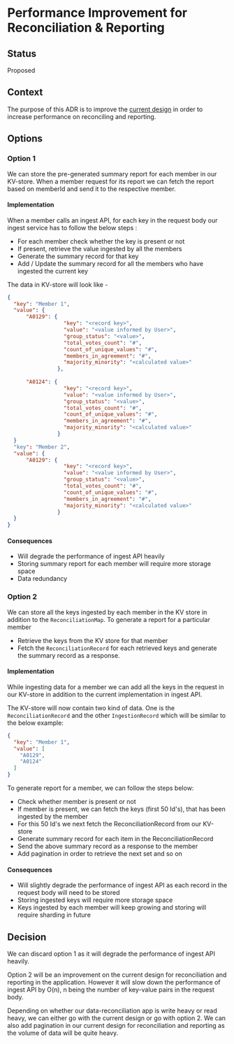 # Performance Improvement for Reconciliation & Reporting

## Status

Proposed

## Context

The purpose of this ADR is to improve the [current design](https://github.com/microsoft/ccf-app-samples/blob/main/data-reconciliation-app/docs/adr/01-data-ingest.md#data-ingest-api) in order to increase performance on reconciling and reporting.

## Options

### Option 1

We can store the pre-generated summary report for each member in our KV-store. When a member request for its report we can fetch the report based on memberId and send it to the respective member.

#### Implementation

When a member calls an ingest API, for each key in the request body our ingest service has to follow the below steps :

- For each member check whether the key is present or not
- If present, retrieve the value ingested by all the members
- Generate the summary record for that key
- Add / Update the summary record for all the members who have ingested the current key

The data in KV-store will look like -

```json
{
  "key": "Member 1",
  "value": {
      "A0129": {
                  "key": "<record key>",
                  "value": "<value informed by User>",
                  "group_status": "<value>",
                  "total_votes_count": "#",                 
                  "count_of_unique_values": "#",            
                  "members_in_agreement": "#",              
                  "majority_minority": "<calculated value>" 
                },
    
      "A0124": {
                  "key": "<record key>",
                  "value": "<value informed by User>",
                  "group_status": "<value>",
                  "total_votes_count": "#",                 
                  "count_of_unique_values": "#",            
                  "members_in_agreement": "#",              
                  "majority_minority": "<calculated value>" 
                } 
  }
  "key": "Member 2",
  "value": {
      "A0129": {
                  "key": "<record key>",
                  "value": "<value informed by User>",
                  "group_status": "<value>",
                  "total_votes_count": "#",                 
                  "count_of_unique_values": "#",            
                  "members_in_agreement": "#",              
                  "majority_minority": "<calculated value>" 
                }
  }
}
```

#### Consequences

- Will degrade the performance of ingest API heavily 
- Storing summary report for each member will require more storage space
- Data redundancy

### Option 2

We can store all the keys ingested by each member in the KV store in addition to the `ReconciliationMap`. To generate a report for a particular member 
 - Retrieve the keys from the KV store for that member
 - Fetch the `ReconciliationRecord` for each retrieved keys and generate the summary record as a    response.

#### Implementation

While ingesting data for a member we can add all the keys in the request in our KV-store in addition to the current implementation in ingest API.

The KV-store will now contain two kind of data. One is the `ReconciliationRecord` and the other `IngestionRecord` which will be similar to the below example:

```json
{
  "key": "Member 1",
  "value": [
    "A0129",
    "A0124"
  ]
}
```

To generate report for a member, we can follow the steps below:

- Check whether member is present or not
- If member is present, we can fetch the keys (first 50 Id's), that has been ingested by the member 
- For this 50 Id's we next fetch the ReconciliationRecord from our KV-store
- Generate summary record for each item in the ReconciliationRecord
- Send the above summary record as a response to the member
- Add pagination in order to retrieve the next set and so on

#### Consequences

- Will slightly degrade the performance of ingest API as each record in the request body will need to be stored
- Storing ingested keys will require more storage space
- Keys ingested by each member will keep growing and storing will require sharding in future

## Decision

We can discard option 1 as it will degrade the performance of ingest API heavily.

Option 2 will be an improvement on the current design for reconciliation and reporting in the application. However it will slow down the performance of ingest API by O(n), n being the number of key-value pairs in the request body.

Depending on whether our data-reconciliation app is write heavy or read heavy, we can either go with the current design or go with option 2. We can also add pagination in our current design for reconciliation and reporting as the volume of data will be quite heavy.